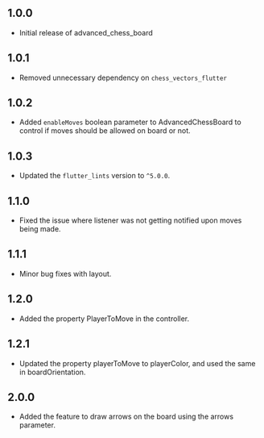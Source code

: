## 1.0.0

* Initial release of advanced_chess_board

## 1.0.1

* Removed unnecessary dependency on `chess_vectors_flutter`

## 1.0.2

* Added `enableMoves` boolean parameter to AdvancedChessBoard to control if moves should be allowed on board or not. 

## 1.0.3

* Updated the `flutter_lints` version to `^5.0.0`.

## 1.1.0

* Fixed the issue where listener was not getting notified upon moves being made.

## 1.1.1

* Minor bug fixes with layout.

## 1.2.0

* Added the property PlayerToMove in the controller.

## 1.2.1

* Updated the property playerToMove to playerColor, and used the same in boardOrientation.

## 2.0.0

* Added the feature to draw arrows on the board using the arrows parameter. 